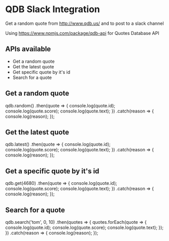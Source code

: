 # QDB Slack Integration

Get a random quote from http://www.qdb.us/ and to post to a slack channel

Using https://www.npmjs.com/package/qdb-api for Quotes Database API

## APIs available
- Get a random quote
- Get the latest quote
- Get specific quote by it's id
- Search for a quote

## Get a random quote

qdb.random()
    .then(quote => {
        console.log(quote.id);
        console.log(quote.score);
        console.log(quote.text);
    })
    .catch(reason => {
        console.log(reason);
    });

## Get the latest quote

qdb.latest()
    .then(quote => {
        console.log(quote.id);
        console.log(quote.score);
        console.log(quote.text);
    })
    .catch(reason => {
        console.log(reason);
    });

## Get a specific quote by it's id

qdb.get(4680)
    .then(quote => {
        console.log(quote.id);
        console.log(quote.score);
        console.log(quote.text);
    })
    .catch(reason => {
        console.log(reason);
    });

## Search for a quote

qdb.search('tom', 0, 10)
    .then(quotes => {
        quotes.forEach(quote => {
            console.log(quote.id);
            console.log(quote.score);
            console.log(quote.text);
        });
    })
    .catch(reason => {
        console.log(reason);
    });
